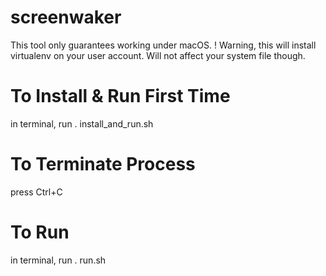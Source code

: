 # screenwaker
This tool only guarantees working under macOS.
! Warning, this will install virtualenv on your user account. Will not affect your system file though.

# To Install & Run First Time
in terminal, run . install_and_run.sh

# To Terminate Process
press Ctrl+C

# To Run
in terminal, run . run.sh
